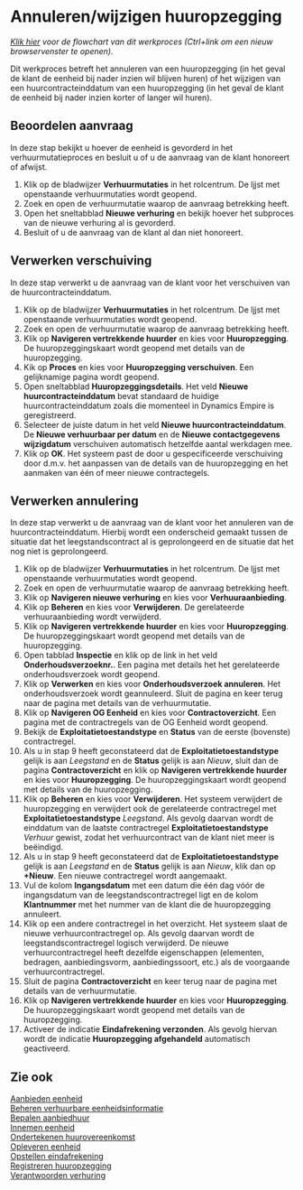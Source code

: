 # Annuleren/wijzigen huuropzegging

*[Klik hier](https://cegeka-dsabestpracticeprocessen.mavimcloud.com//Portal/code?id=2d3&view=Chart&maximize=true) voor de flowchart van dit werkproces (Ctrl+link om een nieuw browservenster te openen).*

Dit werkproces betreft het annuleren van een huuropzegging (in het geval de klant de eenheid bij nader inzien wil blijven huren) of het wijzigen van een huurcontracteinddatum van een huuropzegging (in het geval de klant de eenheid bij nader inzien korter of langer wil huren). 

## Beoordelen aanvraag

In deze stap bekijkt u hoever de eenheid is gevorderd in het verhuurmutatieproces en besluit u of u de aanvraag van de klant honoreert of afwijst. 

1. Klik op de bladwijzer **Verhuurmutaties** in het rolcentrum. De ljjst met openstaande verhuurmutaties wordt geopend. 
2. Zoek en open de verhuurmutatie waarop de aanvraag betrekking heeft. 
3. Open het sneltabblad **Nieuwe verhuring** en bekijk hoever het subproces van de nieuwe verhuring al is gevorderd. 
4. Besluit of u de aanvraag van de klant al dan niet honoreert. 

## Verwerken verschuiving

In deze stap verwerkt u de aanvraag van de klant voor het verschuiven van de huurcontracteinddatum. 

1. Klik op de bladwijzer **Verhuurmutaties** in het rolcentrum. De ljjst met openstaande verhuurmutaties wordt geopend. 
2. Zoek en open de verhuurmutatie waarop de aanvraag betrekking heeft. 
3. Klik op **Navigeren vertrekkende huurder** en kies voor **Huuropzegging**. De huuropzeggingskaart wordt geopend met details van de huuropzegging. 
4. Kik op **Proces** en kies voor **Huuropzegging verschuiven**. Een gelijknamige pagina wordt geopend. 
5. Open sneltabblad **Huuropzeggingsdetails**.  Het veld **Nieuwe huurcontracteinddatum** bevat standaard de huidige huurcontracteinddatum zoals die momenteel in Dynamics Empire is geregistreerd. 
6. Selecteer de juiste datum in het veld **Nieuwe huurcontracteinddatum**. De **Nieuwe verhuurbaar per datum** en de **Nieuwe contactgegevens wijzigdatum** verschuiven automatisch hetzelfde aantal werkdagen mee. 
7. Klik op **OK**. Het systeem past de door u gespecificeerde verschuiving door d.m.v. het aanpassen van de details van de huuropzegging en het aanmaken van één of meer nieuwe contractegels.   

## Verwerken annulering

In deze stap verwerkt u de aanvraag van de klant voor het annuleren van de huurcontracteinddatum. Hierbij wordt een onderscheid gemaakt tussen de situatie dat het leegstandscontract al is geprolongeerd en de situatie dat het nog niet is geprolongeerd. 

1. Klik op de bladwijzer **Verhuurmutaties** in het rolcentrum. De ljjst met openstaande verhuurmutaties wordt geopend. 
2. Zoek en open de verhuurmutatie waarop de aanvraag betrekking heeft. 
3. Klik op **Navigeren nieuwe verhuring** en kies voor **Verhuuraanbieding**. 
4. Klik op **Beheren** en kies voor **Verwijderen**. De gerelateerde verhuuraanbieding wordt verwijderd. 
5. Klik op **Navigeren vertrekkende huurder** en kies voor **Huuropzegging**. De huuropzeggingskaart wordt geopend met details van de huuropzegging. 
6. Open tabblad **Inspectie** en klik op de link in het veld **Onderhoudsverzoeknr.**. Een pagina met details het het gerelateerde onderhoudsverzoek wordt geopend. 
7. Klik op **Verwerken** en kies voor **Onderhoudsverzoek annuleren**. Het onderhoudsverzoek wordt geannuleerd. Sluit de pagina en keer terug naar de pagina met details van de verhuurmutatie. 
8. Klik op **Navigeren OG Eenheid** en kies voor **Contractoverzicht**. Een pagina met de contractregels van de OG Eenheid wordt geopend. 
9. Bekijk de **Exploitatietoestandstype** en **Status** van de eerste (bovenste) contractregel. 
10. Als u in stap 9 heeft geconstateerd dat de **Exploitatietoestandstype** gelijk is aan *Leegstand* en de **Status** gelijk is aan *Nieuw*, sluit dan de pagina **Contractoverzicht** en klik op **Navigeren vertrekkende huurder** en kies voor **Huuropzegging**. De huuropzeggingskaart wordt geopend met details van de huuropzegging. 
11. Klik op **Beheren** en kies voor **Verwijderen**. Het systeem verwijdert de huuropzegging en verwijdert ook de gerelateerde contractregel met **Exploitatietoestandstype**  *Leegstand*. Als gevolg daarvan wordt de einddatum van de laatste contractregel  **Exploitatietoestandstype**  *Verhuur* gewist, zodat het verhuurcontract van de klant niet meer is beëindigd. 
12. Als u in stap 9 heeft geconstateerd dat de **Exploitatietoestandstype** gelijk is aan *Leegstand* en de **Status** gelijk is aan *Nieuw*, klik dan op **+Nieuw**. Een nieuwe contractregel wordt aangemaakt. 
13. Vul de kolom **Ingangsdatum** met een datum die één dag vóór de ingangsdatum van de leegstandscontractregel ligt en de kolom **Klantnummer** met het nummer van de klant die de huuropzegging annuleert. 
14. Klik op een andere contractregel in het overzicht. Het systeem slaat de nieuwe verhuurcontractregel op. Als gevolg daarvan wordt de leegstandscontractregel logisch verwijderd. De nieuwe verhuurcontractregel heeft dezelfde eigenschappen (elementen, bedragen, aanbiedingsvorm, aanbiedingssoort, etc.) als de voorgaande verhuurcontractregel. 
15. Sluit de pagina **Contractoverzicht** en keer terug naar de pagina met details van de verhuurmutatie. 
16. Klik op **Navigeren vertrekkende huurder** en kies voor **Huuropzegging**. De huuropzeggingskaart wordt geopend met details van de huuropzegging. 
17. Activeer de indicatie **Eindafrekening verzonden**. Als gevolg hiervan wordt de indicatie **Huuropzegging afgehandeld** automatisch geactiveerd. 
  

## Zie ook

[Aanbieden eenheid](../aanbieden-eenheid/)  
[Beheren verhuurbare eenheidsinformatie](../beheren-verhuurbare-eenheidsinformatie/)  
[Bepalen aanbiedhuur](../bepalen-aanbiedhuur/)  
[Innemen eenheid](../innemen-eenheid/)  
[Ondertekenen huurovereenkomst](../ondertekenen-huurovereenkomst/)  
[Opleveren eenheid](../opleveren-eenheid/)  
[Opstellen eindafrekening](../opstellen-eindafrekening/)  
[Registreren huuropzegging](../registreren-huuropzegging/)  
[Verantwoorden verhuring](../verantwoorden-verhuring/)  
